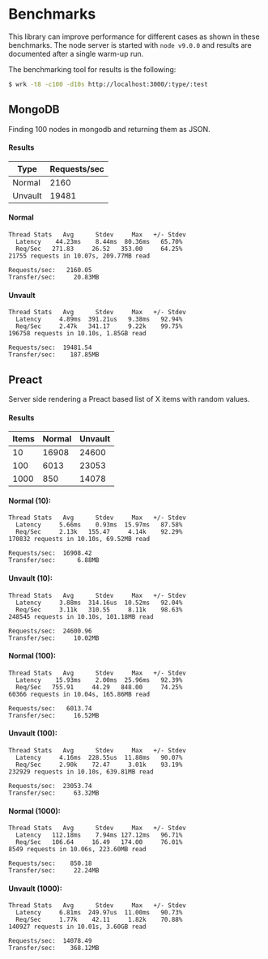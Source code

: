# Benchmarks

This library can improve performance for different cases as shown in these benchmarks. The node server is started with `node v9.0.0` and results are documented after a single warm-up run.

The benchmarking tool for results is the following:

```sh
$ wrk -t8 -c100 -d10s http://localhost:3000/:type/:test
```

## MongoDB

Finding 100 nodes in mongodb and returning them as JSON.

#### Results

| Type    | Requests/sec |
| ------- | ------------ |
| Normal  | 2160         |
| Unvault | 19481        |

#### Normal

```
Thread Stats   Avg      Stdev     Max   +/- Stdev
  Latency    44.23ms    8.44ms  80.36ms   65.70%
  Req/Sec   271.83     26.52   353.00     64.25%
21755 requests in 10.07s, 209.77MB read

Requests/sec:   2160.05
Transfer/sec:     20.83MB
```

#### Unvault

```
Thread Stats   Avg      Stdev     Max   +/- Stdev
  Latency     4.89ms  391.21us   9.38ms   92.94%
  Req/Sec     2.47k   341.17     9.22k    99.75%
196758 requests in 10.10s, 1.85GB read

Requests/sec:  19481.54
Transfer/sec:    187.85MB
```

## Preact

Server side rendering a Preact based list of X items with random values.

#### Results

| Items | Normal | Unvault |
| ----- | ------ | ------- |
| 10    | 16908  | 24600   |
| 100   | 6013   | 23053   |
| 1000  | 850    | 14078   |

#### Normal (10):

```
Thread Stats   Avg      Stdev     Max   +/- Stdev
  Latency     5.66ms    0.93ms  15.97ms   87.58%
  Req/Sec     2.13k   155.47     4.14k    92.29%
170832 requests in 10.10s, 69.52MB read

Requests/sec:  16908.42
Transfer/sec:      6.88MB
```

#### Unvault (10):

```
Thread Stats   Avg      Stdev     Max   +/- Stdev
  Latency     3.88ms  314.16us  10.52ms   92.04%
  Req/Sec     3.11k   310.55     8.11k    98.63%
248545 requests in 10.10s, 101.18MB read

Requests/sec:  24600.96
Transfer/sec:     10.02MB
```

#### Normal (100):

```
Thread Stats   Avg      Stdev     Max   +/- Stdev
  Latency    15.93ms    2.00ms  25.96ms   92.39%
  Req/Sec   755.91     44.29   848.00     74.25%
60366 requests in 10.04s, 165.86MB read

Requests/sec:   6013.74
Transfer/sec:     16.52MB
```

#### Unvault (100):

```
Thread Stats   Avg      Stdev     Max   +/- Stdev
  Latency     4.16ms  228.55us  11.88ms   90.07%
  Req/Sec     2.90k    72.47     3.01k    93.19%
232929 requests in 10.10s, 639.81MB read

Requests/sec:  23053.74
Transfer/sec:     63.32MB
```

#### Normal (1000):

```
Thread Stats   Avg      Stdev     Max   +/- Stdev
  Latency   112.18ms    7.94ms 127.12ms   96.71%
  Req/Sec   106.64     16.49   174.00     76.01%
8549 requests in 10.06s, 223.60MB read

Requests/sec:    850.18
Transfer/sec:     22.24MB
```

#### Unvault (1000):

```
Thread Stats   Avg      Stdev     Max   +/- Stdev
  Latency     6.81ms  249.97us  11.00ms   90.73%
  Req/Sec     1.77k    42.11     1.82k    70.88%
140927 requests in 10.01s, 3.60GB read

Requests/sec:  14078.49
Transfer/sec:    368.12MB
```
